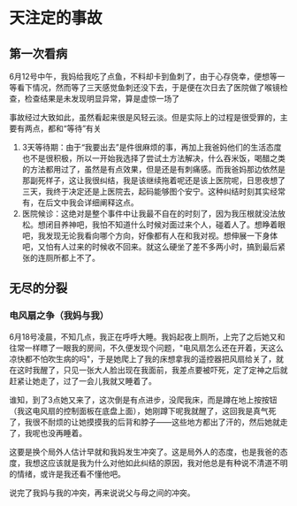 # 天注定的事故

## 第一次看病

6月12号中午，我妈给我吃了点鱼，不料却卡到鱼刺了，由于心存侥幸，便想等一等看下情况，然而等了三天感觉鱼刺还没下去，于是便在次日去了医院做了喉镜检查，检查结果是未发现明显异常，算是虚惊一场了

事故经过大致如此，虽然看起来很是风轻云淡。但是实际上的过程是很受罪的，主要有两点，都和“等待”有关

1. 3天等待期：由于“我要出去”是件很麻烦的事，再加上我爸妈他们的生活态度也不是很积极，所以一开始我选择了尝试土方法解决，什么吞米饭，喝醋之类的方法都用过了，虽然是有点效果，但是还是有刺痛感。而我爸妈那边依然是那副死样子，这让我很纠结，我是该继续拖着呢还是该上医院呢，日思夜想了三天，我终于决定还是上医院去，起码能够图个安宁。这种纠结时刻其实经常有，在后文中我会详细阐释这点。
2. 医院候诊：这绝对是整个事件中让我最不自在的时刻了，因为我压根就没法放松。想闭目养神吧，我怕不知道什么时候对面过来个人，碰着人了。想睁着眼吧，我发现无论我看向哪个方向，好像都有人在和我对视。想伸展一下身体吧，又怕有人过来的时候收不回来。就这么硬坐了差不多两小时，搞到最后紧张的连厕所都上不了。

## 无尽的分裂

### 电风扇之争（我妈与我）

6月18号凌晨，不知几点，我正在呼呼大睡。我妈起夜上厕所，上完了之后她又和往常一样瞟了一眼我的房间，不久便发现个问题，"电风扇怎么还在开着，天这么凉快都不怕吹生病的吗"，于是她爬上了我的床想拿我的遥控器把风扇给关了，就在这时我醒了，只见一张大人脸出现在我面前，我差点要被吓死，定了定神之后就赶紧让她走了，过了一会儿我就又睡着了。

谁知，到了3点她又来了，这次倒是有点进步，没爬我床，而是蹲在地上按按钮（我这电风扇的控制面板在底盘上面），她刚蹲下呢我就醒了，这回我是真气死了，我很不耐烦的让她摸摸我的后背和脖子——这些地方都出了汗的，然后她就走了，我呢也没再睡着。

这要是换个局外人估计早就和我妈发生冲突了。这是局外人的态度，也是我爸的态度，我想这应该就是我为什么对他如此纠结的原因，我对他总是有种说不清道不明的情绪，或许是我还看不懂他吧。

说完了我妈与我的冲突，再来说说父与母之间的冲突。
